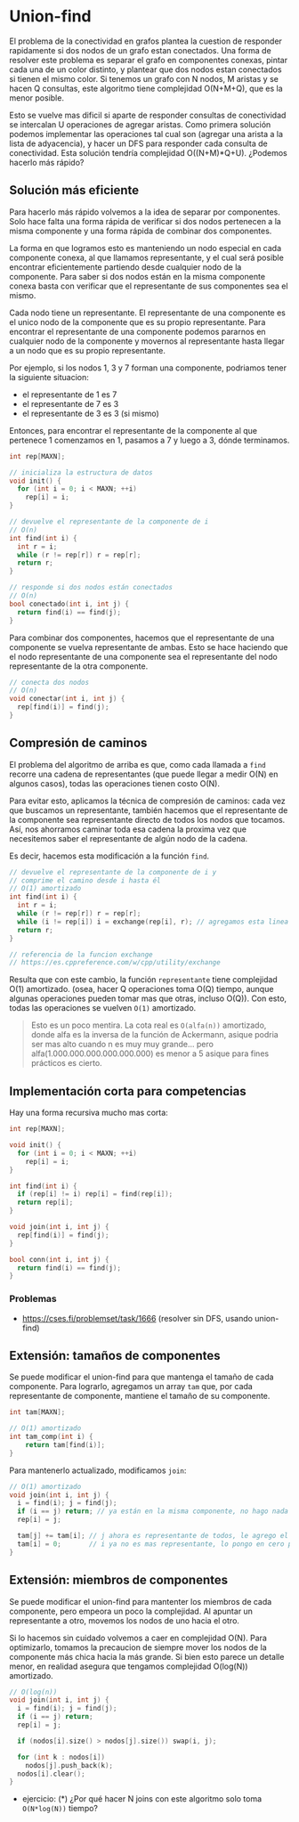 # Union-find

El problema de la conectividad en grafos plantea la cuestion de responder rapidamente si dos nodos de un grafo estan conectados. Una forma de resolver este problema es separar el grafo en componentes conexas, pintar cada una de un color distinto, y plantear que dos nodos estan conectados si tienen el mismo color. Si tenemos un grafo con N nodos, M aristas y se hacen Q consultas, este algoritmo tiene complejidad O(N+M+Q), que es la menor posible.

Esto se vuelve mas dificil si aparte de responder consultas de conectividad se intercalan U operaciones de agregar aristas. Como primera solución podemos implementar las operaciones tal cual son (agregar una arista a la lista de adyacencia), y hacer un DFS para responder cada consulta de conectividad. Esta solución tendría complejidad O((N+M)\*Q+U). ¿Podemos hacerlo más rápido?

## Solución más eficiente

Para hacerlo más rápido volvemos a la idea de separar por componentes. Solo hace falta una forma rápida de verificar si dos nodos pertenecen a la misma componente y una forma rápida de combinar dos componentes.

La forma en que logramos esto es manteniendo un nodo especial en cada componente conexa, al que llamamos representante, y el cual será posible encontrar eficientemente partiendo desde cualquier nodo de la componente. Para saber si dos nodos están en la misma componente conexa basta con verificar que el representante de sus componentes sea el mismo.

Cada nodo tiene un representante. El representante de una componente es el unico nodo de la componente que es su propio representante. Para encontrar el representante de una componente podemos pararnos en cualquier nodo de la componente y movernos al representante hasta llegar a un nodo que es su propio representante.

Por ejemplo, si los nodos 1, 3 y 7 forman una componente, podriamos tener la siguiente situacion:

- el representante de 1 es 7
- el representante de 7 es 3
- el representante de 3 es 3 (si mismo)

Entonces, para encontrar el representante de la componente al que pertenece 1 comenzamos en 1, pasamos a 7 y luego a 3, dónde terminamos.

```c++
int rep[MAXN];

// inicializa la estructura de datos
void init() {
  for (int i = 0; i < MAXN; ++i)
    rep[i] = i;
}

// devuelve el representante de la componente de i
// O(n)
int find(int i) {
  int r = i;
  while (r != rep[r]) r = rep[r];
  return r;
}

// responde si dos nodos están conectados
// O(n)
bool conectado(int i, int j) {
  return find(i) == find(j);
}
```

Para combinar dos componentes, hacemos que el representante de una componente se vuelva representante de ambas. Esto se hace haciendo que el nodo representante de una componente sea el representante del nodo representante de la otra componente.

```c++
// conecta dos nodos
// O(n)
void conectar(int i, int j) {
  rep[find(i)] = find(j);
}
```

## Compresión de caminos

El problema del algoritmo de arriba es que, como cada llamada a `find` recorre una cadena de representantes (que puede llegar a medir O(N) en algunos casos), todas las operaciones tienen costo O(N).

Para evitar esto, aplicamos la técnica de compresión de caminos: cada vez que buscamos un representante, también hacemos que el representante de la componente sea representante directo de todos los nodos que tocamos. Así, nos ahorramos caminar toda esa cadena la proxima vez que necesitemos saber el representante de algún nodo de la cadena.

Es decir, hacemos esta modificación a la función `find`.

```c++
// devuelve el representante de la componente de i y
// comprime el camino desde i hasta él
// O(1) amortizado
int find(int i) {
  int r = i;
  while (r != rep[r]) r = rep[r];
  while (i != rep[i]) i = exchange(rep[i], r); // agregamos esta linea
  return r;
}

// referencia de la funcion exchange
// https://es.cppreference.com/w/cpp/utility/exchange
```

Resulta que con este cambio, la función `representante` tiene complejidad O(1) amortizado. (osea, hacer Q operaciones toma O(Q) tiempo, aunque algunas operaciones pueden tomar mas que otras, incluso O(Q)). Con esto, todas las operaciones se vuelven `O(1)` amortizado.

> Esto es un poco mentira. La cota real es `O(alfa(n))` amortizado, donde alfa es la inversa de la función de Ackermann, asique podria ser mas alto cuando n es muy muy grande... pero alfa(1.000.000.000.000.000.000) es menor a 5 asique para fines prácticos es cierto.

## Implementación corta para competencias

Hay una forma recursiva mucho mas corta:

```c++
int rep[MAXN];

void init() {
  for (int i = 0; i < MAXN; ++i)
    rep[i] = i;
}

int find(int i) {
  if (rep[i] != i) rep[i] = find(rep[i]);
  return rep[i];
}

void join(int i, int j) {
  rep[find(i)] = find(j);
}

bool conn(int i, int j) {
  return find(i) == find(j);
}
```

### Problemas

- <https://cses.fi/problemset/task/1666> (resolver sin DFS, usando union-find)

## Extensión: tamaños de componentes

Se puede modificar el union-find para que mantenga el tamaño de cada componente. Para lograrlo, agregamos un array `tam` que, por cada representante de componente, mantiene el tamaño de su componente.

```c++
int tam[MAXN];

// O(1) amortizado
int tam_comp(int i) {
	return tam[find(i)];
}
```

Para mantenerlo actualizado, modificamos `join`:

```c++
// O(1) amortizado
void join(int i, int j) {
  i = find(i); j = find(j);
  if (i == j) return; // ya están en la misma componente, no hago nada
  rep[i] = j;

  tam[j] += tam[i]; // j ahora es representante de todos, le agrego el tamaño de i
  tam[i] = 0;       // i ya no es mas representante, lo pongo en cero para no confundirme
}
```

## Extensión: miembros de componentes

Se puede modificar el union-find para mantenter los miembros de cada componente, pero empeora un poco la complejidad. Al apuntar un representante a otro, movemos los nodos de uno hacia el otro.

Si lo hacemos sin cuidado volvemos a caer en complejidad O(N). Para optimizarlo, tomamos la precaucion de siempre mover los nodos de la componente más chica hacia la más grande. Si bien esto parece un detalle menor, en realidad asegura que tengamos complejidad O(log(N)) amortizado.

```c++
// O(log(n))
void join(int i, int j) {
  i = find(i); j = find(j);
  if (i == j) return;
  rep[i] = j;

  if (nodos[i].size() > nodos[j].size()) swap(i, j);

  for (int k : nodos[i])
    nodos[j].push_back(k);
  nodos[i].clear();
}
```

- ejercicio: (\*) ¿Por qué hacer N joins con este algoritmo solo toma `O(N*log(N))` tiempo?

